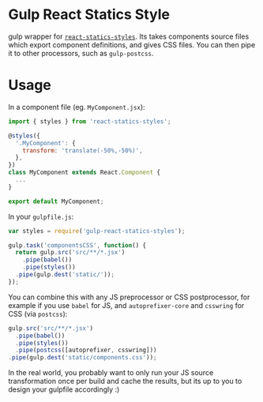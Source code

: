 Gulp React Statics Style
========================

gulp wrapper for [`react-statics-styles`](https://github.com/elierotenberg/react-statics-styles).
Its takes components source files which export component definitions, and gives CSS files. You can then pipe it to other processors, such as `gulp-postcss`.

Usage
=====

In a component file (eg. `MyComponent.jsx`):
```js
import { styles } from 'react-statics-styles';

@styles({
  '.MyComponent': {
    transform: 'translate(-50%,-50%)',
  },
})
class MyComponent extends React.Component {
  ...
}

export default MyComponent;
```

In your `gulpfile.js`:

```js
var styles = require('gulp-react-statics-styles');

gulp.task('componentsCSS', function() {
  return gulp.src('src/**/*.jsx')
    .pipe(babel())
    .pipe(styles())
  .pipe(gulp.dest('static/'));
});
```

You can combine this with any JS preprocessor or CSS postprocessor, for example if you use `babel` for JS, and `autoprefixer-core` and `csswring` for CSS (via `postcss`):

```js
gulp.src('src/**/*.jsx')
  .pipe(babel())
  .pipe(styles())
  .pipe(postcss([autoprefixer, csswring]))
.pipe(gulp.dest('static/components.css'));
```

In the real world, you probably want to only run your JS source transformation once per build and cache the results, but its up to you to design your gulpfile accordingly :)
